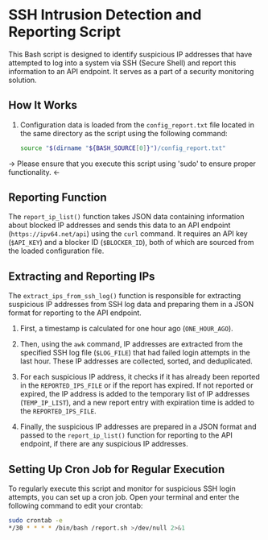 # SSH Intrusion Detection and Reporting Script

This Bash script is designed to identify suspicious IP addresses that have attempted to log into a system via SSH (Secure Shell) and report this information to an API endpoint. It serves as a part of a security monitoring solution.

## How It Works

1. Configuration data is loaded from the `config_report.txt` file located in the same directory as the script using the following command:
   ```bash
   source "$(dirname "${BASH_SOURCE[0]}")/config_report.txt"

-> Please ensure that you execute this script using 'sudo' to ensure proper functionality. <-


## Reporting Function

The `report_ip_list()` function takes JSON data containing information about blocked IP addresses and sends this data to an API endpoint (`https://ipv64.net/api`) using the `curl` command. It requires an API key (`$API_KEY`) and a blocker ID (`$BLOCKER_ID`), both of which are sourced from the loaded configuration file.

## Extracting and Reporting IPs

The `extract_ips_from_ssh_log()` function is responsible for extracting suspicious IP addresses from SSH log data and preparing them in a JSON format for reporting to the API endpoint.

1. First, a timestamp is calculated for one hour ago (`ONE_HOUR_AGO`).

2. Then, using the `awk` command, IP addresses are extracted from the specified SSH log file (`$LOG_FILE`) that had failed login attempts in the last hour. These IP addresses are collected, sorted, and deduplicated.

3. For each suspicious IP address, it checks if it has already been reported in the `REPORTED_IPS_FILE` or if the report has expired. If not reported or expired, the IP address is added to the temporary list of IP addresses (`TEMP_IP_LIST`), and a new report entry with expiration time is added to the `REPORTED_IPS_FILE`.

4. Finally, the suspicious IP addresses are prepared in a JSON format and passed to the `report_ip_list()` function for reporting to the API endpoint, if there are any suspicious IP addresses.

## Setting Up Cron Job for Regular Execution

To regularly execute this script and monitor for suspicious SSH login attempts, you can set up a cron job. Open your terminal and enter the following command to edit your crontab:

```bash
sudo crontab -e
*/30 * * * * /bin/bash /report.sh >/dev/null 2>&1





